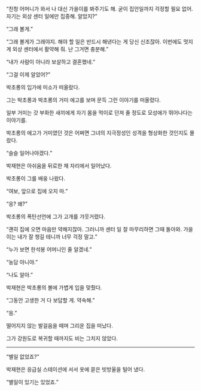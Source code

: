 “친청 어머니가 와서 나 대신 가을이를 봐주기도 해. 굳이 집안일까지 걱정할 필요 없어. 자기는 외상 센터 일에만 집중해. 알았지?”

“그래 볼게.”

“그래 볼게가 그래야지. 해야 할 일은 반드시 해낸다는 게 당신 신조잖아. 이번에도 멋지게 외상 센터에서 활약해 줘. 난 그거면 충분해.”

“내가 사람이 아니라 보살하고 결혼했네.”

“그걸 이제 알았어?”

박초롱의 입가에 미소가 떠올랐다.

그는 박초롱과 박초롱의 거미 에고를 보며 문득 그런 이야기를 떠올렸다.

일부 거미는 갓 부화한 새끼에게 자기 몸을 먹이로 던져 줄 정도로 모성애가 뛰어나다는 이야기를.

박초롱의 에고가 거미였던 것은 어쩌면 그녀의 지극정성인 성격을 형상화한 것인지도 몰랐다.

“슬슬 일어나야겠다.”

박재현은 아쉬움을 뒤로한 채 자리에서 일어났다.

박초롱이 그를 배웅 나왔다.

“여보, 앞으로 집에 오지 마.”

“응? 왜?”

박초롱의 폭탄선언에 그가 고개를 갸웃거렸다.

“괜히 집에 오면 마음만 약해지잖아. 그러니까 센터 일 잘 마무리하면 그때 돌아와. 가을이는 내가 잘 챙길 테니까 너무 걱정 말고.”

“누가 보면 한석봉 어머니인 줄 알겠네.”

“농담 아니야.”

“나도 알아.”

박재현은 박초롱의 볼에 가볍게 입을 맞췄다.

“그동안 고생한 거 다 보답할 게. 약속해.”

“응.”

떨어지지 않는 발걸음을 떼며 그리운 집을 떠났다.

그가 강원도로 복귀할 때까지도 비는 그치지 않았다.

* * *

“별일 없었죠?”

박재현은 응급실 스테이션에 서서 옷에 묻은 빗방울을 털어 냈다.

“별일이 있기는 있었죠.”